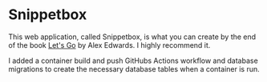 # Snippetbox

This web application, called Snippetbox, is what you can create by the end of the
book [Let's Go](https://lets-go.alexedwards.net/) by Alex Edwards. I highly recommend it.

I added a container build and push GitHubs Actions workflow and database migrations to create the necessary
database tables when a container is run.